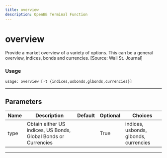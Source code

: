```yaml
---
title: overview
description: OpenBB Terminal Function
---
```


# overview

Provide a market overview of a variety of options. This can be a general overview, indices, bonds and currencies. [Source: Wall St. Journal]

### Usage

```python
usage: overview [-t {indices,usbonds,glbonds,currencies}]
```

---

## Parameters

| Name | Description | Default | Optional | Choices |
| ---- | ----------- | ------- | -------- | ------- |
| type | Obtain either US indices, US Bonds, Global Bonds or Currencies |  | True | indices, usbonds, glbonds, currencies |
---

